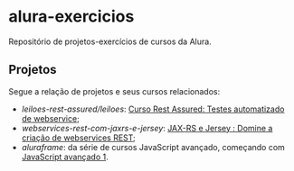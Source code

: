 # alura-exercicios
Repositório de projetos-exercícios de cursos da Alura.

## Projetos

Segue a relação de projetos e seus cursos relacionados:

* *leiloes-rest-assured/leiloes*: [Curso Rest Assured: Testes automatizado de webservice](https://cursos.alura.com.br/course/rest-assured);
* *webservices-rest-com-jaxrs-e-jersey*: [JAX-RS e Jersey : Domine a criação de webservices REST](https://cursos.alura.com.br/course/webservices-rest-com-jaxrs-e-jersey);
* *aluraframe*: da série de cursos JavaScript avançado, começando com [JavaScript avançado 1](https://cursos.alura.com.br/course/javascript-es6-orientacao-a-objetos-parte-1).
